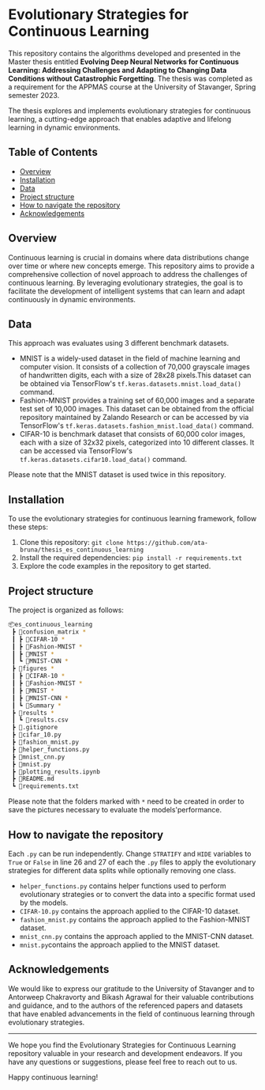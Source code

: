 # Evolutionary Strategies for Continuous Learning

This repository contains the algorithms developed and presented in the Master thesis entitled 
**Evolving Deep Neural Networks for Continuous Learning: Addressing Challenges and Adapting to Changing Data Conditions without Catastrophic Forgetting**. The thesis was completed as a requirement for the APPMAS course at the University of Stavanger, Spring semester 2023.

The thesis explores and implements evolutionary strategies for continuous learning, a cutting-edge approach that enables adaptive and lifelong learning in dynamic environments. 

## Table of Contents

- [Overview](#overview)
- [Installation](#installation)
- [Data](#data)
- [Project structure](#project-structure)
- [How to navigate the repository](#how-to-navigate-the-repository)
- [Acknowledgements](#acknowledgements)


## Overview

Continuous learning is crucial in domains where data distributions change over time or where new concepts emerge. This repository aims to provide a comprehensive collection of novel approach to address the challenges of continuous learning. By leveraging evolutionary strategies, the goal is to facilitate the development of intelligent systems that can learn and adapt continuously in dynamic environments.


## Data
This approach was evaluates using 3 different benchmark datasets.

- MNIST is a widely-used dataset in the field of machine learning and computer vision. It consists of a collection of 70,000 grayscale images of handwritten digits, each with a size of 28x28 pixels.This dataset can be obtained via TensorFlow's `tf.keras.datasets.mnist.load_data()` command.
- Fashion-MNIST provides a training set of 60,000 images and a separate test set of 10,000 images. This dataset can be obtained from the official repository maintained by Zalando Research or can be accessed by via TensorFlow's `tf.keras.datasets.fashion_mnist.load_data()` command.
- CIFAR-10 is benchmark dataset that consists of 60,000 color images, each with a size of 32x32 pixels, categorized into 10 different classes. It can be accessed via TensorFlow's `tf.keras.datasets.cifar10.load_data()` command.

Please note that the MNIST dataset is used twice in this repository. 

## Installation

To use the evolutionary strategies for continuous learning framework, follow these steps:

1. Clone this repository: `git clone https://github.com/ata-bruna/thesis_es_continuous_learning`
2. Install the required dependencies: `pip install -r requirements.txt`
3. Explore the code examples in the repository to get started.

## Project structure

The project is organized as follows:

``` sh
📦es_continuous_learning
 ┣ 📂confusion_matrix *
 ┃ ┣ 📂CIFAR-10 *
 ┃ ┣ 📂Fashion-MNIST *
 ┃ ┣ 📂MNIST *
 ┃ ┗ 📂MNIST-CNN *
 ┣ 📂figures *
 ┃ ┣ 📂CIFAR-10 *
 ┃ ┣ 📂Fashion-MNIST *
 ┃ ┣ 📂MNIST *
 ┃ ┣ 📂MNIST-CNN *
 ┃ ┗ 📂Summary *
 ┣ 📂results *
 ┃ ┗ 📜results.csv
 ┣ 📜.gitignore
 ┣ 📜cifar_10.py
 ┣ 📜fashion_mnist.py
 ┣ 📜helper_functions.py
 ┣ 📜mnist_cnn.py 
 ┣ 📜mnist.py
 ┣ 📜plotting_results.ipynb
 ┣ 📜README.md
 ┗ 📜requirements.txt
```

Please note that the folders marked with `*` need to be created in order to save the pictures necessary to evaluate the models'performance.

## How to navigate the repository

Each `.py` can be run independently. Change `STRATIFY` and `HIDE` variables to `True` or `False` in line 26 and 27 of each the `.py` files to apply the evolutionary strategies for different data splits while optionally removing one class.


-  `helper_functions.py` contains helper functions used to perform evolutionary strategies or to convert the data into a specific format used by the models.
-  `CIFAR-10.py` contains the approach applied to the CIFAR-10 dataset.
-  `fashion_mnist.py` contains the approach applied to the Fashion-MNIST dataset.
-  `mnist_cnn.py` contains the approach applied to the MNIST-CNN dataset.
-  `mnist.py`contains the approach applied to the MNIST dataset.

## Acknowledgements

We would like to express our gratitude to the University of Stavanger and to Antorweep Chakravorty and Bikash Agrawal for their valuable contributions and guidance, and to the authors of the referenced papers and datasets that have enabled advancements in the field of continuous learning through evolutionary strategies.

---

We hope you find the Evolutionary Strategies for Continuous Learning repository valuable in your research and development endeavors. If you have any questions or suggestions, please feel free to reach out to us.

Happy continuous learning!
